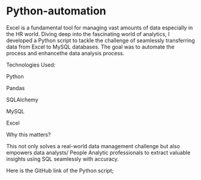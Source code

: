 # Python-automation

 Excel is a fundamental tool for managing vast amounts of data especially in the HR world. Diving deep into the fascinating world of analytics, I developed a Python script to tackle the challenge of seamlessly transferring data from Excel to MySQL databases. The goal was to automate the process and enhancethe  data analysis process.



Technologies Used:

Python

Pandas

SQLAlchemy

MySQL

Excel



Why this matters?



This not only solves a real-world data management challenge but also empowers data analysts/ People Analytic professionals to extract valuable insights using SQL seamlessly with accuracy.



Here is the GitHub link of the Python script;
